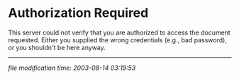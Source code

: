 Authorization Required
======================

This server could not verify that you are authorized to access the document requested. Either you supplied the wrong credentials (e.g., bad password), or you shouldn't be here anyway.

* * *

<div class="rightside"><em>file modification time: 2003-08-14 03:19:53</em></div>
